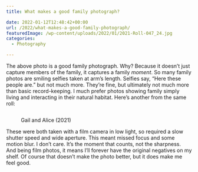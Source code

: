 ```yaml
---
title: What makes a good family photograph?

date: 2022-01-12T12:48:42+00:00
url: /2022/what-makes-a-good-family-photograph/
featuredImage: /wp-content/uploads/2022/01/2021-Roll-047_24.jpg
categories:
  - Photography

---
```

The above photo is a good family photograph. Why? Because it doesn&#8217;t just capture members of the family, it captures a family _moment_. So many family photos are smiling selfies taken at arm&#8217;s length. Selfies say, &#8220;Here these people are.&#8221; but not much more. They&#8217;re fine, but ultimately not much more than basic record-keeping. I much prefer photos showing family simply living and interacting in their natural habitat. Here&#8217;s another from the same roll:<figure class="wp-block-image size-full is-resized">

<img loading="lazy" src="http://baty.net/wp-content/uploads/2022/01/2021-Roll-047_26.jpg" alt=""  /><figcaption>Gail and Alice (2021)</figcaption></figure> 

These were both taken with a film camera in low light, so required a slow shutter speed and wide aperture. This meant missed focus and some motion blur. I don&#8217;t care. It&#8217;s the moment that counts, not the sharpness. And being film photos, it means I&#8217;ll forever have the original negatives on my shelf. Of course that doesn&#8217;t make the photo better, but it does make me feel good.
